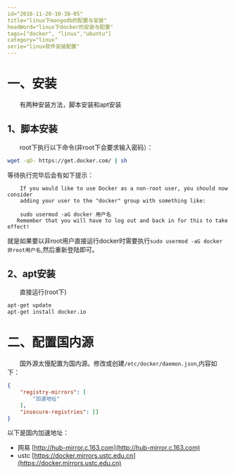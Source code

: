 ```yaml
---
id="2018-11-20-10-38-05"
title="linux下mongodb的配置与安装"
headWord="linux下docker的安装与配置"
tags=["docker", "linux","ubuntu"]
category="linux"
serie="linux软件安装配置"
---
```


# 一、安装

&emsp;&emsp;有两种安装方法，脚本安装和apt安装

## 1、脚本安装

&emsp;&emsp;root下执行以下命令(非root下会要求输入密码）：
```bash
wget -qO- https://get.docker.com/ | sh
```
等待执行完毕后会有如下提示：
```
    If you would like to use Docker as a non-root user, you should now consider
    adding your user to the "docker" group with something like:

    sudo usermod -aG docker 用户名
   Remember that you will have to log out and back in for this to take effect! 
```
就是如果要以非root用户直接运行docker时需要执行`sudo usermod -aG docker 非root用户名`,然后重新登陆即可。

## 2、apt安装
&emsp;&emsp;直接运行(root下)
```bash
apt-get update
apt-get install docker.io
```

# 二、配置国内源

&emsp;&emsp;国外源太慢配置为国内源。修改或创建`/etc/docker/daemon.json`,内容如下：
```json
{
    "registry-mirrors": [
        "加速地址"
    ],
    "insecure-registries": []
}
```
以下是国内加速地址：
- 网易  [http://hub-mirror.c.163.com](http://hub-mirror.c.163.com)
- ustc [https://docker.mirrors.ustc.edu.cn](https://docker.mirrors.ustc.edu.cn)
